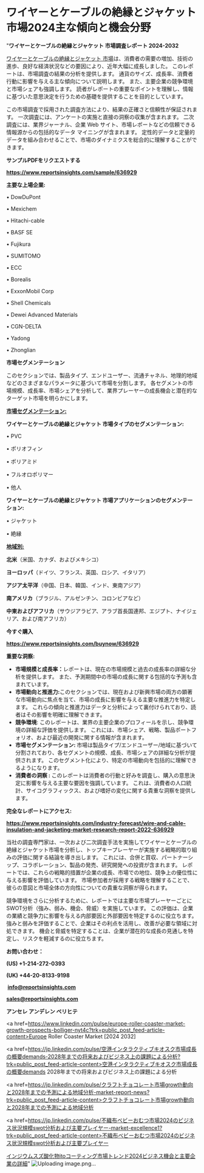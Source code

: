 # ワイヤーとケーブルの絶縁とジャケット市場2024主な傾向と機会分野

"<strong>ワイヤーとケーブルの絶縁とジャケット 市場調査レポート 2024-2032</strong>

<a href=https://www.reportsinsights.com/sample/636929>ワイヤーとケーブルの絶縁とジャケット 市場</a>は、消費者の需要の増加、技術の進歩、良好な経済状況などの要因により、近年大幅に成長しました。 このレポートは、市場調査の結果の分析を提供します。 通貨のサイズ、成長率、消費者行動に影響を与える主な傾向について説明します。 また、主要企業の競争環境と市場シェアも強調します。 読者がレポートの重要なポイントを理解し、情報に基づいた意思決定を行うための基礎を提供することを目的としています。

この市場調査で採用された調査方法により、結果の正確さと信頼性が保証されます。 一次調査には、アンケートの実施と直接の洞察の収集が含まれます。 二次調査には、業界ジャーナル、企業 Web サイト、市場レポートなどの信頼できる情報源からの包括的なデータ マイニングが含まれます。 定性的データと定量的データを組み合わせることで、市場のダイナミクスを総合的に理解することができます。

<strong><b>サンプルPDFをリクエストする</b></strong>

<a href=https://www.reportsinsights.com/sample/636929><strong><u>https://www.reportsinsights.com/sample/636929</u></strong></a>

<strong>主要な上場企業:</strong>

• DowDuPont

• Mexichem

• Hitachi-cable

• BASF SE

• Fujikura

• SUMITOMO

• ECC

• Borealis

• ExxonMobil Corp

• Shell Chemicals

• Dewei Advanced Materials

• CGN-DELTA

• Yadong

• Zhonglian

<strong>市場セグメンテーション</strong>

このセクションでは、製品タイプ、エンドユーザー、流通チャネル、地理的地域などのさまざまなパラメータに基づいて市場を分割します。 各セグメントの市場規模、成長率、市場シェアを分析して、業界プレーヤーの成長機会と潜在的なターゲット市場を明らかにします。

<strong><u>市場セグメンテーション</u></strong><strong><u>:</u></strong>

<strong>ワイヤーとケーブルの絶縁とジャケット 市場タイプのセグメンテーション:</strong>

• PVC

• ポリオフィン

• ポリアミド

• フルオロポリマー

• 他人

<strong>ワイヤーとケーブルの絶縁とジャケット 市場アプリケーションのセグメンテーション:</strong>

• ジャケット

• 絶縁

<strong><u>地域別</u></strong><strong><u>:</u></strong>

<strong>北米</strong>（米国、カナダ、およびメキシコ）

<strong>ヨーロッパ</strong>（ドイツ、フランス、英国、ロシア、イタリア）

<strong>アジア太平洋</strong>（中国、日本、韓国、インド、東南アジア）

<strong>南アメリカ</strong>（ブラジル、アルゼンチン、コロンビアなど）

<strong>中東およびアフリカ</strong>（サウジアラビア、アラブ首長国連邦、エジプト、ナイジェリア、および南アフリカ）

<strong>今すぐ購入</strong>

<a href=https://www.reportsinsights.com/buynow/636929><strong><u>https://www.reportsinsights.com/buynow/636929</u></strong></a>

<strong>重要な洞察:</strong>
<ul>
  <li><strong>市場規模と成長率：</strong>レポートは、現在の市場規模と過去の成長率の詳細な分析を提供します。 また、予測期間中の市場の成長に関する包括的な予測も含まれています。</li>
  <li><strong>市場動向と推進力:</strong>このセクションでは、現在および新興市場の両方の顕著な市場動向に焦点を当て、市場の成長に影響を与える主要な推進力を特定します。 これらの傾向と推進力はデータと分析によって裏付けられており、読者はその影響を明確に理解できます。</li>
  <li><strong>競争環境</strong>: このレポートは、業界の主要企業のプロフィールを示し、競争環境の詳細な評価を提供します。 これには、市場シェア、戦略、製品ポートフォリオ、および最近の開発に関する情報が含まれます。</li>
  <li><strong>市場セグメンテーション: </strong>市場は製品タイプ/エンドユーザー/地域に基づいて分割されており、各セグメントの規模、成長、市場シェアの詳細な分析が提供されます。 このセグメント化により、特定の市場動向を包括的に理解できるようになります。</li>
  <li><strong>消費者の洞察 : </strong>このレポートは消費者の行動と好みを調査し、購入の意思決定に影響を与える主要な要因を強調しています。 これは、消費者の人口統計、サイコグラフィックス、および嗜好の変化に関する貴重な洞察を提供します。</li>
</ul>
<strong>完全なレポートにアクセス:</strong>

<a href=https://www.reportsinsights.com/industry-forecast/wire-and-cable-insulation-and-jacketing-market-research-report-2022-636929><strong><u><b>https://www.reportsinsights.com/industry-forecast/wire-and-cable-insulation-and-jacketing-market-research-report-2022-636929</b></u></strong></a>

当社の調査専門家は、一次および二次調査手法を実施してワイヤーとケーブルの絶縁とジャケット市場を分析し、トップキープレーヤーが実施する戦略的取り組みの評価に関する結論を導き出します。 これには、合併と買収、パートナーシップ、コラボレーション、製品の発売、研究開発への投資が含まれます。 レポートでは、これらの戦略的措置が企業の成長、市場での地位、競争上の優位性に与える影響を評価しています。 市場参加者が採用する戦略を理解することで、彼らの意図と市場全体の方向性についての貴重な洞察が得られます。

競争環境をさらに分析するために、レポートでは主要な市場プレーヤーごとにSWOT分析（強み、弱み、機会、脅威）を実施しています。 この評価は、企業の業績と競争力に影響を与える内部要因と外部要因を特定するのに役立ちます。 強みと弱みを評価することで、企業はその利点を活用し、改善が必要な領域に対処できます。 機会と脅威を特定することは、企業が潜在的な成長の見通しを特定し、リスクを軽減するのに役立ちます。

<strong>お問い合わせ：</strong>

<strong>(US) +1-214-272-0393</strong>

<strong>(UK) +44-20-8133-9198</strong>

<strong> </strong><a href=info@reportsinsights.com><strong><u>info@reportsinsights.com</u></strong></a>

<a href=sales@reportsinsights.com><strong><u>sales@reportsinsights.com</u></strong></a>

<strong>アンセレ アンデレン ベリヒテ</strong>

<a href=https://www.linkedin.com/pulse/europe-roller-coaster-market-growth-prospects-bolliger-nyt4c?trk=public_post_feed-article-content>Europe Roller Coaster Market [2024 2032]</a>

<a href=https://jp.linkedin.com/pulse/空港インタラクティブキオスク市場成長の概要demands-2028年までの将来およびビジネス上の課題による分析?trk=public_post_feed-article-content>空港インタラクティブキオスク市場成長の概要demands 2028年までの将来およびビジネス上の課題による分析</a>

<a href=https://jp.linkedin.com/pulse/クラフトチョコレート市場growth動向と2028年までの予測による地域分析-market-report-news?trk=public_post_feed-article-content>クラフトチョコレート市場growth動向と2028年までの予測による地域分析</a>

<a href=https://jp.linkedin.com/pulse/不織布ベビーおむつ市場2024のビジネス状況規模swot分析および主要プレイヤー-market-excellence1?trk=public_post_feed-article-content>不織布ベビーおむつ市場2024のビジネス状況規模swot分析および主要プレイヤー</a>

<a href=https://www.linkedin.com/pulse/インジウムスズ酸化物itoコーティング市場トレンド2024ビジネス機会と主要企業の詳細-infopulse-daily-360-hgfxf/>インジウムスズ酸化物itoコーティング市場トレンド2024ビジネス機会と主要企業の詳細</a>"
![Uploading image.png…]()
